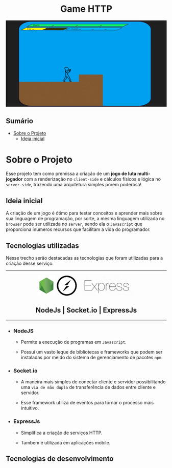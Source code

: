 <div align="center">
    <h1>Game HTTP</h1>
    <img src="./screenshots/scr0.png" alt="screenshot">
</div>

## Sumário

- [Sobre o Projeto](#sobre-o-projeto)
    - [Ideia inicial](#ideia-inicial)

# Sobre o Projeto

Esse projeto tem como premissa a criação de um **jogo de luta multi-jogador** com a renderização no `client-side` e cálculos físicos e lógica no `server-side`, trazendo uma arquitetura simples porem poderosa!

## Ideia inicial

A criação de um jogo é ótimo para testar conceitos e aprender mais sobre sua linguagem de programação, por sorte, a mesma linguagem utilizada no `browser` pode ser utilizada no `server`, sendo ela o `Javascript` que proporciona inumeros recursos que facilitam a vida do programador.

## Tecnologias utilizadas

Nesse trecho serão destacadas as tecnologias que foram utilizadas para a criação desse serviço.

---

<div align="center">
    <a href="https://nodejs.org"><img src="images/node logo.jpg" alt="node" height="64px"></a>
    <a href="https://socket.io"><img src="images/socket.io logo.png" alt="socket.io" height="64px"></a>
    <a href="https://expressjs.com"><img src="images/express.jpg" alt="express" height="64px"></a>
</div>
<div align="center">
    <h2>NodeJs | Socket.io | ExpressJs</h2>
</div>

---

- ### NodeJS

    - Permite a execução de programas em `Javascript`.
    
    - Possui um vasto leque de bibliotecas e frameworks que podem ser instaladas por meido do sistema de gerenciamento de pacotes `npm`.

- ### Socket.io

    - A maneira mais simples de conectar cliente e servidor possibilitando uma `via de mão dupla` de transferência de dados entre cliente e servidor.
    
    - Esse framework utiliza de eventos para tornar o processo mais intuitivo.

- ### ExpressJs

    - Simplifica a criação de serviços HTTP.
    
    - Tambem é utilizada em aplicações mobile.

## Tecnologias de desenvolvimento

